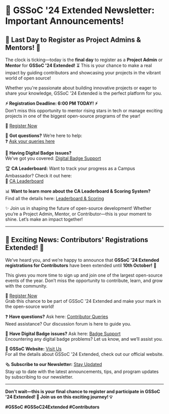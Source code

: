 # 📣 GSSoC '24 Extended Newsletter: Important Announcements! 

## 🚨 Last Day to Register as Project Admins & Mentors! 🚨

The clock is ticking—today is the **final day** to register as a **Project Admin** or **Mentor** for **GSSoC '24 Extended!** ⏳ This is your chance to make a real impact by guiding contributors and showcasing your projects in the vibrant world of open source!

Whether you're passionate about building innovative projects or eager to share your knowledge, GSSoC '24 Extended is the perfect platform for you.

**⚡ Registration Deadline: 6:00 PM TODAY! ⚡**  
Don’t miss this opportunity to mentor rising stars in tech or manage exciting projects in one of the biggest open-source programs of the year!

🔗 [Register Now](https://lnkd.in/gU_dP67x)

💬 **Got questions?** We’re here to help:  
❓ [Ask your queries here](https://lnkd.in/dJt93nDy)

🚨 **Having Digital Badge issues?**  
We’ve got you covered: [Digital Badge Support](https://lnkd.in/dBi35_hX)

🏆 **CA Leaderboard:** Want to track your progress as a Campus Ambassador? Check it out here:  
🔗 [CA Leaderboard](https://lnkd.in/dfAtHegX)

📊 **Want to learn more about the CA Leaderboard & Scoring System?**  
Find all the details here: [Leaderboard & Scoring](https://lnkd.in/deZNix-b)

✨ Join us in shaping the future of open-source development! Whether you’re a Project Admin, Mentor, or Contributor—this is your moment to shine. Let’s make an impact together!

---

## 🚨 Exciting News: Contributors' Registrations Extended! 🚨

We’ve heard you, and we’re happy to announce that **GSSoC '24 Extended registrations for Contributors** have been extended until **10th October!** 🎉 

This gives you more time to sign up and join one of the largest open-source events of the year. Don’t miss the opportunity to contribute, learn, and grow with the community.

🔗 [Register Now](https://lnkd.in/gU_dP67x)  
Grab this chance to be part of GSSoC '24 Extended and make your mark in the open-source world!

❓ **Have questions?** Ask here: [Contributor Queries](https://lnkd.in/dJt93nDy)  
Need assistance? Our discussion forum is here to guide you.

🚨 **Have Digital Badge issues?** Ask here: [Badge Support](https://lnkd.in/dBi35_hX)  
Encountering any digital badge problems? Let us know, and we’ll assist you.

📩 **GSSoC Website:** [Visit Us](https://gssoc.girlscript.tech/)  
For all the details about GSSoC '24 Extended, check out our official website.

🗞️ **Subscribe to our Newsletter:** [Stay Updated](https://gssoc.substack.com/subscribe)  
Stay up to date with the latest announcements, tips, and program updates by subscribing to our newsletter.

---

**Don't wait—this is your final chance to register and participate in GSSoC '24 Extended! 🚀 Join us on this exciting journey! 💡**

**#GSSoC #GSSoC24Extended #Contributors**
